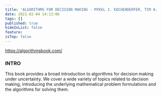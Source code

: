 ```yaml
---
title: 'ALGORITHMS FOR DECISION MAKING - MYKEL J. KOCHENDERFER, TIM A. WHEELER, AND KYLE H. WRAY'
date: 2021-02-04 14:13:06
tags: []
published: true
hideInList: false
feature: 
isTop: false
---
```

https://algorithmsbook.com/

### INTRO
This book provides a broad introduction to algorithms for decision making under uncertainty. We cover a wide variety of topics related to decision making, introducing the underlying mathematical problem formulations and the algorithms for solving them.